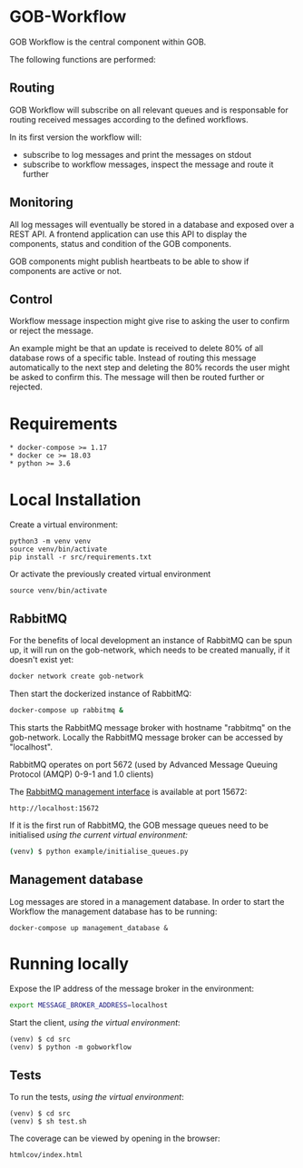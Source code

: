# GOB-Workflow

GOB Workflow is the central component within GOB.

The following functions are performed:

## Routing

GOB Workflow will subscribe on all relevant queues and is responsable for routing received messages according to the defined workflows.

In its first version the workflow will:
- subscribe to log messages and print the messages on stdout
- subscribe to workflow messages, inspect the message and route it further

## Monitoring

All log messages will eventually be stored in a database and exposed over a REST API.
A frontend application can use this API to display the components, status and condition of the GOB components.

GOB components might publish heartbeats to be able to show if components are active or not.

## Control

Workflow message inspection might give rise to asking the user to confirm or reject the message.

An example might be that an update is received to delete 80% of all database rows of a specific table.
Instead of routing this message automatically to the next step and deleting the 80% records the user might be asked to confirm this.
The message will then be routed further or rejected.

# Requirements

    * docker-compose >= 1.17
    * docker ce >= 18.03
    * python >= 3.6
    
# Local Installation

Create a virtual environment:

    python3 -m venv venv
    source venv/bin/activate
    pip install -r src/requirements.txt
    
Or activate the previously created virtual environment

    source venv/bin/activate
    
## RabbitMQ

For the benefits of local development an instance of RabbitMQ can be spun up,
it will run on the gob-network, which needs to be created manually,
if it doesn't exist yet:

```bash
docker network create gob-network
```

Then start the dockerized instance of RabbitMQ:

```bash
docker-compose up rabbitmq &
```

This starts the RabbitMQ message broker with hostname "rabbitmq" on the gob-network.
Locally the RabbitMQ message broker can be accessed by "localhost".

RabbitMQ operates on port 5672 (used by Advanced Message Queuing Protocol (AMQP) 0-9-1 and 1.0 clients)

The [RabbitMQ management interface](https://www.rabbitmq.com/management.html) is available at port 15672:

    http://localhost:15672

If it is the first run of RabbitMQ, the GOB message queues need to be initialised 
_using the current virtual environment:_

```bash
(venv) $ python example/initialise_queues.py
```

## Management database

Log messages are stored in a management database.
In order to start the Workflow the management database has to be running:

```
docker-compose up management_database &
```

# Running locally

Expose the IP address of the message broker in the environment:

```bash
export MESSAGE_BROKER_ADDRESS=localhost
```

Start the client, _using the virtual environment_:

    (venv) $ cd src
    (venv) $ python -m gobworkflow
    
## Tests

To run the tests, _using the virtual environment_:

    (venv) $ cd src
    (venv) $ sh test.sh

The coverage can be viewed by opening in the browser:

    htmlcov/index.html
